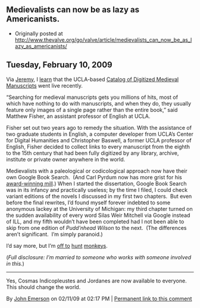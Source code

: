 ## Medievalists can now be as lazy as Americanists.

 * Originally posted at http://www.thevalve.org/go/valve/article/medievalists_can_now_be_as_lazy_as_americanists/

##  Tuesday, February 10, 2009 

Via [Jeremy](http://readin.com/blog/), I [learn](http://www.physorg.com/news153499567.html) that the UCLA-based [Catalog of Digitized Medieval Manuscripts](http://manuscripts.cmrs.ucla.edu/) went live recently.  

“Searching for medieval manuscripts gets you millions of hits, most of which have nothing to do with manuscripts, and when they do, they usually feature only images of a single page rather than the entire book,” said Matthew Fisher, an assistant professor of English at UCLA. 

Fisher set out two years ago to remedy the situation. With the assistance of two graduate students in English, a computer developer from UCLA’s Center for Digital Humanities and Christopher Baswell, a former UCLA professor of English, Fisher decided to collect links to every manuscript from the eighth to the 15th century that had been fully digitized by any library, archive, institute or private owner anywhere in the world.

Medievalists with a paleological or codicological approach now have their own Google Book Search.  (And Carl Pyrdum now has more grist for his [award-winning mill](http://gotmedieval.blogspot.com/).)  When I started the dissertation, Google Book Search was in its infancy and practically useless; by the time I filed, I could check variant editions of the novels I discussed in my first two chapters.  But even before the final rewrites, I’d found myself forever indebted to some anonymous lackey at the University of Michigan: my third chapter turned on the sudden availability of every word Silas Weir Mitchell via Google instead of ILL, and my fifth wouldn’t have been completed had I not been able to skip from one edition of _Pudd’nhead Wilson_ to the next.  (The differences aren’t significant.  I’m simply paranoid.)  

I’d say more, but I’m [off to](http://gotmedieval.blogspot.com/2008/07/medieval-unicorn-chaser-chaser-mmm.html) [hunt](http://gotmedieval.blogspot.com/2007/12/month-already.html) [monkeys](http://gotmedieval.blogspot.com/2008/10/monkey-apocalypse-mmm-marginalia.html). 

(_Full disclosure: I’m married to someone who works with someone involved in this._)

---

Yes, Cosmas Indicopleustes and Jordanes are now available to everyone. This should change the world.

By [John Emerson](http://trollblog.wordpress.com) on 02/11/09 at 02:17 PM | [Permanent link to this comment](http://www.thevalve.org/go/valve/article/medievalists_can_now_be_as_lazy_as_americanists/#24043)

